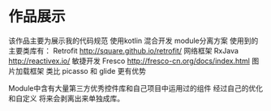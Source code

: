 # 作品展示
该作品主要为展示我的代码规范
使用kotlin 混合开发 module分离方案
使用到的主要类库有：
Retrofit  http://square.github.io/retrofit/  网络框架
RxJava  http://reactivex.io/  敏捷开发
Fresco http://fresco-cn.org/docs/index.html 图片加载框架 类比  picasso 和 glide 更有优势

Module中含有大量第三方优秀控件库和自己项目中运用过的组件 经过自己的优化和自定义 将来会剥离出来单独成库。
